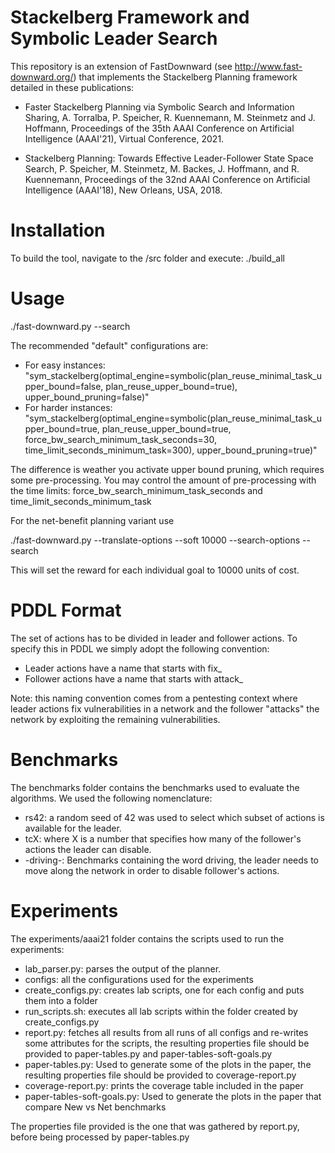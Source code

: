 # Stackelberg Framework and Symbolic Leader Search

This repository is an extension of FastDownward (see http://www.fast-downward.org/) that
implements the Stackelberg Planning framework detailed in these publications:

* Faster Stackelberg Planning via Symbolic Search and Information Sharing,
A. Torralba, P. Speicher, R. Kuennemann, M. Steinmetz and J. Hoffmann,
Proceedings of the 35th AAAI Conference on Artificial Intelligence (AAAI'21), Virtual Conference, 2021.

* Stackelberg Planning: Towards Effective Leader-Follower State Space Search,
P. Speicher, M. Steinmetz, M. Backes, J. Hoffmann, and R. Kuennemann,
Proceedings of the 32nd AAAI Conference on Artificial Intelligence (AAAI'18), New Orleans, USA, 2018.

Installation
==================

To build the tool, navigate to the /src folder and execute:
./build_all

Usage
==================

./fast-downward.py <instance> --search <configuration>

The recommended "default" configurations are:
* For easy instances: "sym_stackelberg(optimal_engine=symbolic(plan_reuse_minimal_task_upper_bound=false, plan_reuse_upper_bound=true), upper_bound_pruning=false)"
* For harder instances: "sym_stackelberg(optimal_engine=symbolic(plan_reuse_minimal_task_upper_bound=true, plan_reuse_upper_bound=true, force_bw_search_minimum_task_seconds=30, time_limit_seconds_minimum_task=300), upper_bound_pruning=true)"

The difference is weather you activate upper bound pruning, which requires some pre-processing. You may control the amount of pre-processing with the time limits: force_bw_search_minimum_task_seconds and time_limit_seconds_minimum_task


For the net-benefit planning variant use

./fast-downward.py <instance> --translate-options --soft 10000 --search-options --search <configuration>

This will set the reward for each individual goal to 10000 units  of cost.


PDDL Format
==================

The set of actions has to be divided in leader and follower actions. To specify this in PDDL we simply adopt the following convention:
 * Leader actions have a name that starts with fix_
 * Follower actions have a name that starts with attack_

 Note: this naming convention comes from a pentesting context where leader actions fix
 vulnerabilities in a network and the follower "attacks" the network by exploiting the
 remaining vulnerabilities.


Benchmarks
==================

The benchmarks folder contains the benchmarks used to evaluate the algorithms. We used the
following nomenclature:
 * rs42: a random seed of 42 was used to select which subset of actions is available for the leader.
 * tcX: where X is a number that specifies how many of the follower's actions the leader can disable.
 * -driving-: Benchmarks containing the word driving, the leader needs to move along the
   network in order to disable follower's actions.


Experiments
==================

The experiments/aaai21 folder contains the scripts used to run the experiments:
  * lab_parser.py: parses the output of the planner.
  * configs: all the configurations used for the experiments
  * create_configs.py: creates lab scripts, one for each config and puts them into a folder
  * run_scripts.sh: executes all lab scripts within the folder created by create_configs.py
  * report.py: fetches all results from all runs of all configs and re-writes some attributes for the scripts, the resulting properties file should be provided to paper-tables.py and paper-tables-soft-goals.py
  * paper-tables.py: Used to generate some of the plots in the paper, the resulting properties file should be provided to coverage-report.py
  * coverage-report.py: prints the coverage table included in the paper
  * paper-tables-soft-goals.py: Used to generate the plots in the paper that compare New vs Net benchmarks

The properties file provided is the one that was gathered by report.py, before being processed by paper-tables.py
